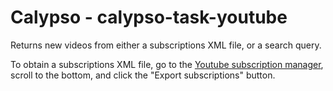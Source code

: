 Calypso - calypso-task-youtube
================================

Returns new videos from either a subscriptions XML file, or a search query.

To obtain a subscriptions XML file, go to the [Youtube subscription manager](https://www.youtube.com/subscription_manager),
scroll to the bottom, and click the "Export subscriptions" button.
